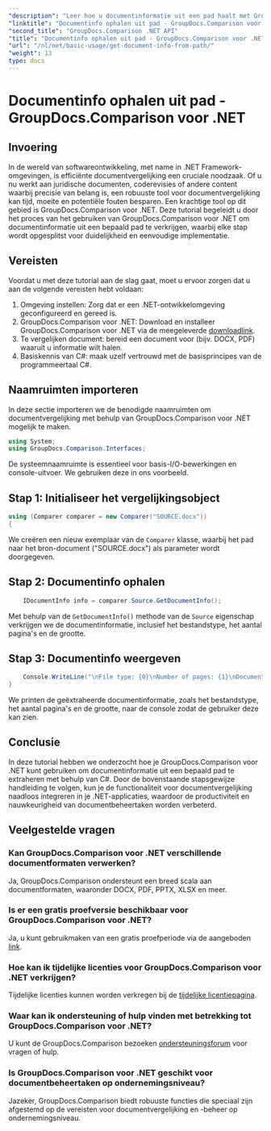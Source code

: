 ```yaml
---
"description": "Leer hoe u documentinformatie uit een pad haalt met GroupDocs.Comparison voor .NET. Eenvoudige stappen voor efficiënt documentbeheer in C#."
"linktitle": "Documentinfo ophalen uit pad - GroupDocs.Comparison voor .NET"
"second_title": "GroupDocs.Comparison .NET API"
"title": "Documentinfo ophalen uit pad - GroupDocs.Comparison voor .NET"
"url": "/nl/net/basic-usage/get-document-info-from-path/"
"weight": 13
type: docs
---
```

# Documentinfo ophalen uit pad - GroupDocs.Comparison voor .NET

## Invoering
In de wereld van softwareontwikkeling, met name in .NET Framework-omgevingen, is efficiënte documentvergelijking een cruciale noodzaak. Of u nu werkt aan juridische documenten, coderevisies of andere content waarbij precisie van belang is, een robuuste tool voor documentvergelijking kan tijd, moeite en potentiële fouten besparen. Een krachtige tool op dit gebied is GroupDocs.Comparison voor .NET. Deze tutorial begeleidt u door het proces van het gebruiken van GroupDocs.Comparison voor .NET om documentinformatie uit een bepaald pad te verkrijgen, waarbij elke stap wordt opgesplitst voor duidelijkheid en eenvoudige implementatie.
## Vereisten
Voordat u met deze tutorial aan de slag gaat, moet u ervoor zorgen dat u aan de volgende vereisten hebt voldaan:
1. Omgeving instellen: Zorg dat er een .NET-ontwikkelomgeving geconfigureerd en gereed is.
2. GroupDocs.Comparison voor .NET: Download en installeer GroupDocs.Comparison voor .NET via de meegeleverde [downloadlink](https://releases.groupdocs.com/comparison/net/).
3. Te vergelijken document: bereid een document voor (bijv. DOCX, PDF) waaruit u informatie wilt halen.
4. Basiskennis van C#: maak uzelf vertrouwd met de basisprincipes van de programmeertaal C#.

## Naamruimten importeren
In deze sectie importeren we de benodigde naamruimten om documentvergelijking met behulp van GroupDocs.Comparison voor .NET mogelijk te maken.
```csharp
using System;
using GroupDocs.Comparison.Interfaces;
```

De systeemnaamruimte is essentieel voor basis-I/O-bewerkingen en console-uitvoer. We gebruiken deze in ons voorbeeld.

## Stap 1: Initialiseer het vergelijkingsobject
```csharp
using (Comparer comparer = new Comparer("SOURCE.docx"))
{
```
We creëren een nieuw exemplaar van de `Comparer` klasse, waarbij het pad naar het bron-document ("SOURCE.docx") als parameter wordt doorgegeven.
## Stap 2: Documentinfo ophalen
```csharp
    IDocumentInfo info = comparer.Source.GetDocumentInfo();
```
Met behulp van de `GetDocumentInfo()` methode van de `Source` eigenschap verkrijgen we de documentinformatie, inclusief het bestandstype, het aantal pagina's en de grootte.
## Stap 3: Documentinfo weergeven
```csharp
    Console.WriteLine("\nFile type: {0}\nNumber of pages: {1}\nDocument size: {2} bytes", info.FileType, info.PageCount, info.Size);
}
```
We printen de geëxtraheerde documentinformatie, zoals het bestandstype, het aantal pagina's en de grootte, naar de console zodat de gebruiker deze kan zien.

## Conclusie
In deze tutorial hebben we onderzocht hoe je GroupDocs.Comparison voor .NET kunt gebruiken om documentinformatie uit een bepaald pad te extraheren met behulp van C#. Door de bovenstaande stapsgewijze handleiding te volgen, kun je de functionaliteit voor documentvergelijking naadloos integreren in je .NET-applicaties, waardoor de productiviteit en nauwkeurigheid van documentbeheertaken worden verbeterd.
## Veelgestelde vragen
### Kan GroupDocs.Comparison voor .NET verschillende documentformaten verwerken?
Ja, GroupDocs.Comparison ondersteunt een breed scala aan documentformaten, waaronder DOCX, PDF, PPTX, XLSX en meer.
### Is er een gratis proefversie beschikbaar voor GroupDocs.Comparison voor .NET?
Ja, u kunt gebruikmaken van een gratis proefperiode via de aangeboden [link](https://releases.groupdocs.com/).
### Hoe kan ik tijdelijke licenties voor GroupDocs.Comparison voor .NET verkrijgen?
Tijdelijke licenties kunnen worden verkregen bij de [tijdelijke licentiepagina](https://purchase.groupdocs.com/temporary-license/).
### Waar kan ik ondersteuning of hulp vinden met betrekking tot GroupDocs.Comparison voor .NET?
U kunt de GroupDocs.Comparison bezoeken [ondersteuningsforum](https://forum.groupdocs.com/c/comparison/12) voor vragen of hulp.
### Is GroupDocs.Comparison voor .NET geschikt voor documentbeheertaken op ondernemingsniveau?
Jazeker, GroupDocs.Comparison biedt robuuste functies die speciaal zijn afgestemd op de vereisten voor documentvergelijking en -beheer op ondernemingsniveau.